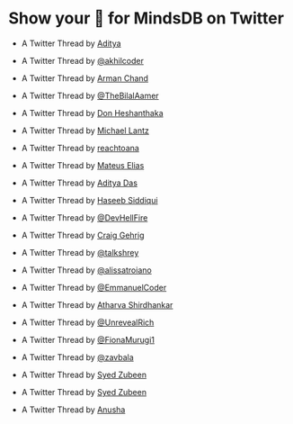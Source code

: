 # Show your 💚 for MindsDB on Twitter

- A Twitter Thread by [Aditya](https://twitter.com/aaditya_reigns/status/1586354471109476353)

- A Twitter Thread by [@akhilcoder](https://twitter.com/akhilcoder/status/1581641683300937731)

- A Twitter Thread by [Arman Chand](https://twitter.com/arman74895017/status/1580463741581524992?s=20&t=gv9DHRwSpBHUbobDv8zZLw)

- A Twitter Thread by [@TheBilalAamer](https://twitter.com/TheBilalAamer/status/1577646790869852161)

- A Twitter Thread by [Don Heshanthaka](https://twitter.com/DonHeshanthaka/status/1577702467428417538?s=20&t=wbBhPCbIVKcDh8Gf8_fykg)

- A Twitter Thread by [Michael Lantz](https://twitter.com/MichaelLantzIST/status/1577794052673703938)

- A Twitter Thread by [reachtoana](https://twitter.com/reachtoana/status/1578117675229728768)

- A Twitter Thread by [Mateus Elias](https://twitter.com/mateuseliaas/status/1578150552659107840)

- A Twitter Thread by [Aditya Das](https://twitter.com/ADITYA90546170/status/1578227619396726784?t=vMgXWKje0d7czZDe8d3qJQ&s=03)

- A Twitter Thread by [Haseeb Siddiqui](https://twitter.com/hasebsiddiqui/status/1583608352671555584)

- A Twitter Thread by [@DevHellFire](https://twitter.com/DevHellfire/status/1580132923025788929)

- A Twitter Thread by [Craig Gehrig](https://twitter.com/CraigGehrig/status/1579322580347109376)

- A Twitter Thread by [@talkshrey](https://twitter.com/talkshrey/status/1580204446578941952)

- A Twitter Thread by [@alissatroiano](https://twitter.com/alissamtroiano/status/1580675689724145665?s=20&t=rGANm3YrKzbBKYb-Vh2Z9Q)

- A Twitter Thread by [@EmmanuelCoder](https://twitter.com/EmmanuelCoder/status/1580609518362558466)

- A Twitter Thread by [Atharva Shirdhankar](https://twitter.com/_Atharva_08/status/1581620848351268866?s=20&t=cbPkcHUXrsOQAcTCi_PFXQ)

- A Twitter Thread by [@UnrevealRich](https://twitter.com/UnrevealRich/status/1583537036119937024)

- A Twitter Thread by [@FionaMurugi1](https://twitter.com/FionaMurugi1/status/1583922222699229185)

- A Twitter Thread by [@zavbala](https://twitter.com/zavbala/status/1584241613915967489)

- A Twitter Thread by [Syed Zubeen](https://twitter.com/ZubeenSyed/status/1584655063687270400?s=20&t=XsoG4J4YUqK1tUG9ZYx3qQ)

- A Twitter Thread by [Syed Zubeen](https://twitter.com/ZubeenSyed/status/1584329407610511360?s=20&t=VNpMJOS8MHsiQ07ACvTtGA)

- A Twitter Thread by [Anusha](https://twitter.com/piece_of_irony/status/1585842363125362690?s=20&t=wNrx3Q2gaFi6gl7VK2eTzw)